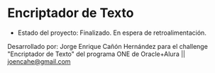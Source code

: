 <h1>Encriptador de Texto</h1>

 - Estado del proyecto: Finalizado. En espera de retroalimentación.

Desarrollado por: Jorge Enrique Cañón Hernández para el challenge "Encriptador de Texto" del programa ONE de Oracle+Alura || joencahe@gmail.com
